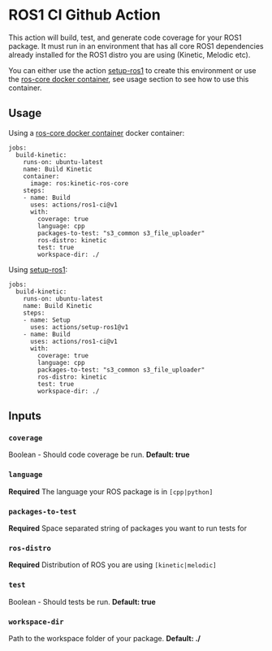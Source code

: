 # ROS1 CI Github Action

This action will build, test, and generate code coverage for your ROS1 package.
It must run in an environment that has all core ROS1 dependencies already installed for the ROS1 distro you are using (Kinetic, Melodic etc). 

You can either use the action [setup-ros1] to create this environment or use the [ros-core docker container], see usage section to see how to use this container. 

## Usage

Using a [ros-core docker container] docker container:

```
jobs:
  build-kinetic:
    runs-on: ubuntu-latest
    name: Build Kinetic
    container:
      image: ros:kinetic-ros-core
    steps:
    - name: Build
      uses: actions/ros1-ci@v1
      with:
        coverage: true
        language: cpp
        packages-to-test: "s3_common s3_file_uploader"
        ros-distro: kinetic
        test: true
        workspace-dir: ./
```

Using [setup-ros1]:

```
jobs:
  build-kinetic:
    runs-on: ubuntu-latest
    name: Build Kinetic
    steps:
    - name: Setup
      uses: actions/setup-ros1@v1
    - name: Build
      uses: actions/ros1-ci@v1
      with:
        coverage: true
        language: cpp
        packages-to-test: "s3_common s3_file_uploader"
        ros-distro: kinetic
        test: true
        workspace-dir: ./
```

## Inputs

### `coverage`

Boolean - Should code coverage be run. **Default: true**

### `language`

**Required** The language your ROS package is in `[cpp|python]`

### `packages-to-test`

**Required** Space separated string of packages you want to run tests for

### `ros-distro`

**Required** Distribution of ROS you are using `[kinetic|melodic]`

### `test`

Boolean - Should tests be run. **Default: true** 

### `workspace-dir`

Path to the workspace folder of your package. **Default: ./**

[setup-ros1]: https://github.com/ros-tooling/setup-ros1
[ros-core docker container]: https://hub.docker.com/_/ros/